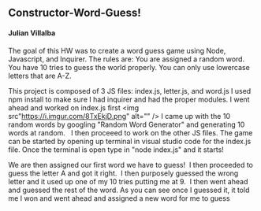 <h2>Constructor-Word-Guess!</h2>
<h4>Julian Villalba</h4>
The goal of this HW was to create a word guess game using Node, Javascript, and Inquirer.
The rules are: You are assigned a random word. You have 10 tries to guess the world properly. You can only use lowercase letters that are A-Z.

This project is composed of 3 JS files: index.js, letter.js, and word.js
I used npm install to make sure I had inquirer and had the proper modules.
I went ahead and worked on index.js first
<img src"https://i.imgur.com/8TxEkjD.png" alt="" />
I came up with the 10 random words by googling "Random Word Generator" and generating 10 words at random.
<img src="https://i.imgur.com/swoASMb.png" alt="" />
<img src="https://i.imgur.com/E1Vgv15.png" alt="" />
I then proceeed to work on the other JS files.
The game can be started by opening up terminal in visual studio code for the index.js file.
Once the terminal is open type in "node index.js" and it starts!
<img src="https://i.imgur.com/81eZGC7.png" alt="" />

We are then assigned our first word we have to guess!
<img src="https://i.imgur.com/yv8Dk4j.png" alt="" />
I then proceeded to guess the letter A and got it right.
<img src="https://i.imgur.com/0KhN9Pj.png" alt="" />
I then purposely guessed the wrong letter and it used up one of my 10 tries putting me at 9.
<img src="https://i.imgur.com/pYqu8fW.png" alt="" />
I then went ahead and guessed the rest of the word. As you can see once I guessed it, it told me I won and went ahead and assigned a new word for me to guess
<img src="https://i.imgur.com/IfXNiOy.png" alt="" />
